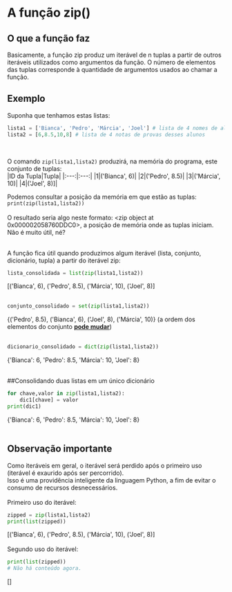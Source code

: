 # A função zip()
## O que a função faz
Basicamente, a função zip produz um iterável de n tuplas a partir de outros iteráveis utilizados como argumentos da função.
O número de elementos das tuplas corresponde à quantidade de argumentos usados ao chamar a função.

## Exemplo
Suponha que tenhamos estas listas:<br/>
```python
lista1 = ['Bianca', 'Pedro', 'Márcia', 'Joel'] # lista de 4 nomes de alunos
lista2 = [6,8.5,10,8] # lista de 4 notas de provas desses alunos
```
<br/>

O comando ```zip(lista1,lista2)``` produzirá, na memória do programa, este conjunto de tuplas:<br/>
|ID da Tupla|Tupla|
|:---:|:---:|
|1|('Bianca', 6)|
|2|('Pedro', 8.5)|
|3|('Márcia', 10)|
|4|('Joel', 8)]|


Podemos consultar a posição da memória em que estão as tuplas:<br/>
```print(zip(lista1,lista2))```
<br/><br/>
O resultado seria algo neste formato: <zip object at 0x000002058760DDC0>, a posição de memória onde as tuplas iniciam. Não é muito útil, né?<br/><br/>

A função fica útil quando produzimos algum iterável (lista, conjunto, dicionário, tupla) a partir do iterável zip:<br/>
```python
lista_consolidada = list(zip(lista1,lista2))
```
[('Bianca', 6), ('Pedro', 8.5), ('Márcia', 10), ('Joel', 8)]<br/><br/>

```python
conjunto_consolidado = set(zip(lista1,lista2))
```
{('Pedro', 8.5), ('Bianca', 6), ('Joel', 8), ('Márcia', 10)} (a ordem dos elementos do conjunto **<ins>pode mudar</ins>**)<br/><br/>

```python
dicionario_consolidado = dict(zip(lista1,lista2))
```
{'Bianca': 6, 'Pedro': 8.5, 'Márcia': 10, 'Joel': 8}<br/><br/>

##Consolidando duas listas em um único dicionário<br/>
```python
for chave,valor in zip(lista1,lista2):
    dic1[chave] = valor
print(dic1)
```
{'Bianca': 6, 'Pedro': 8.5, 'Márcia': 10, 'Joel': 8}<br/><br/>

## Observação importante<br/>
Como iteráveis em geral, o iterável será perdido após o primeiro uso (iterável é exaurido após ser percorrido).<br/>
Isso é uma providência inteligente da linguagem Python, a fim de evitar o consumo de recursos desnecessários.<br/><br/>
Primeiro uso do iterável:<br/>
```python
zipped = zip(lista1,lista2)
print(list(zipped))
```
[('Bianca', 6), ('Pedro', 8.5), ('Márcia', 10), ('Joel', 8)]<br/><br/>
Segundo uso do iterável:<br/>
```python
print(list(zipped))
# Não há conteúdo agora.
```
[]
